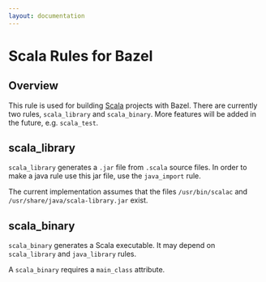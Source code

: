 ```yaml
---
layout: documentation
---
```


# Scala Rules for Bazel

## Overview

This rule is used for building [Scala][scala] projects with Bazel. There are
currently two rules, `scala_library` and `scala_binary`. More features will be
added in the future, e.g. `scala_test`.

[scala]: http://www.scala-lang.org/

## scala_library

`scala_library` generates a `.jar` file from `.scala` source files.
In order to make a java rule use this jar file, use the `java_import` rule.

The current implementation assumes that the files `/usr/bin/scalac` and
`/usr/share/java/scala-library.jar` exist.

## scala_binary

`scala_binary` generates a Scala executable. It may depend on `scala_library`
and `java_library` rules.

A `scala_binary` requires a `main_class` attribute.
